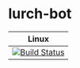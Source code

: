 # lurch-bot

| **Linux** |
|-----------|
|[![Build Status](https://travis-ci.org/edgarriba/lurch-bot.svg?branch=master)](https://travis-ci.org/kedgarriba/lurch-bot)|
